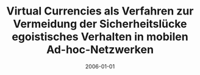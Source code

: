---
abstract: ''
authors:
- Thomas Verhounig
date: '2006-01-01'
featured: false
links:
- name: Publik
  url: https://publik.tuwien.ac.at/showentry.php?ID=140888&lang=1
publication_types:
- '7'
publishDate: '2006-01-01'
title: Virtual Currencies als Verfahren zur Vermeidung der Sicherheitslücke egoistisches
  Verhalten in mobilen Ad-hoc-Netzwerken
url_pdf: ''
---